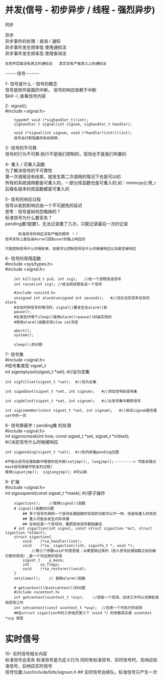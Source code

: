 #				并发(信号 - 初步异步 / 线程 - 强烈异步)  
  
同步  
	  
  
异步  
	异步事件的处理：查询 / 通知  
		异步事件发生频率低	使用通知法  
		异步事件发生频率高	使用查询法  
  
	在软件层面没有真正的通知法	其实没有严格意义上的通知法  
  
------信号-------  
  
1-	信号是什么 - 信号的概念  
		信号是软件层面的中断。	信号的响应依赖于中断  
		$kill -l ;查看信号内容  
  
2-	signal();  
		#include <signal.h>  
  
		typedef void (*sighandler_t)(int);  
		sighandler_t signal(int signum, sighandler_t handler);  
  
		void (*signal(int signum, void (*handler)(int)))(int);  
		信号会打断阻塞的系统调用.  
  
3-	信号的不可靠  
		信号的行为不可靠:执行不是我们控制的，现场也不是我们布置的  
  
4-	重入 / 可重入函数  
		为了解决信号的不可靠性  
		第一次调用没有结束，就发生第二次调用的情况下也是可以的  
		所有的系统调用都是可重入的，一部分库函数也是可重入的,如：memcpy();带_r后缀名版本的库函数都是可重入的  
  
5-	信号的响应过程  
	信号从收到到响应由一个不可避免的延迟  
	思考：信号是如何忽略掉的？  
		  标准信号为什么要丢失？  
		  	pending置1就置1，无法记录置了几次，只能记录最后一次的记录  
  
		  标准信号的响应没有严格的顺序 ！！  
	信号实际上是在由kernel回到user的路上响应的  
  
	不能控制信号什么时候到来，但是可以控制信号在什么时候被响应以及是否被响应  
  
6-	信号的常用函数  
		#include <sys/types.h>  
		#include <signal.h>  
	  
		int kill(pid_t pid, int sig);	//给一个进程发送信号  
		int raise(int sig);	//给当前进程发送一个信号  
  
		#include <unistd.h>  
		unsigned int alarm(unsigned int seconds);	#//没办法实现多任务的alarm  
		#涉及时钟信号的情况时，signal()要发生在alarm()前  
		pause();  
		#在某些环境下sleep()是用alarm()+pause()封装实现的  
		#使用alarm()函数实现slow cat流控  
  
		abort();  
		system();  
  
		sleep();的问题  
  
7-	信号集  
	#include <signal.h>  
	#信号集类型	sigset_t  
	int sigemptyset(sigset_t *set);	#//设为空集  
  
	int sigfillset(sigset_t *set);	#//设为全集  
  
	int sigaddset(sigset_t *set, int signum);	#//添加信号到信号集  
  
	int sigdelset(sigset_t *set, int signum);	#//从信号集中删除信号  
  
	int sigismember(const sigset_t *set, int signum);	#//测试signum是否是set中的一员  
  
8-	信号屏蔽字 / pending集 的处理  
	#include <signal.h>  
	int sigprocmask(int how, const sigset_t *set, sigset_t *oldset);  
	#//决定信号什么时候被响应  
	  
	int sigpending(sigset_t *set);	#//到内核看pending位图  
  
	#不能从信号处理函数中随意的往外跳(setjmp();, longjmp();---------> 可能会错过mask信号屏蔽字恢复的过程)  
	使用sigsetjmp();	siglongjmp(); #可以跳  
	  
	  
9-	扩展  
		#include <signal.h>  
		int sigsuspend(const sigset_t *mask);	#//原子操作  
  
		sigaction();	//替换signal()函数  
		# signal()函数的问题  
			## 多个信号共用同一个信号处理函数时实现的功能可以不一样，但是有重入的危险  
			## 重入可能会发生内存泄漏  
			## 在响应某一个信号时，要把其他信号都阻塞住  
		# int sigaction(int signul, const struct sigaction *act, struct sigaction *oldact);  
		struct sigaction{  
			void	(*sa_handler)(int);  
			void	(*sa__sigaction)(int, siginfo_t *, void *);  
				//第三个参数void*的意思是：从哪里跳过来的（进入信号处理函数之前的被打断的现场）,是一个可还原的现场  
			sigset_t 	a_mask;  
			int		sa_flags;  
			void	(*sa_restorer)(void);  
		}  
		setitimer();	// 替换alarm()函数  
  
		# getcontext()与setcontext()的问题  
		#include <ucontext.h>  
		int getcontext(ucontext_t *ucp);	//获取一个现场，后续工作可以切换到其他现场工作  
		int setcontext(const ucontext_t *ucp);	//还原一个可执行的现场  
		##在struct sigaction中的三参成员第三个（void *）的参数其实是 ucontext *ucp 类型  
  
  
# 实时信号  
10-	实时信号相关内容  
	标准信号会丢失  标准信号是为定义行为
	同时有标准信号、实时信号时，先响应标准信号，后响应实时信号  
	信号位置:/usr/include/bits/signum.h
	## 实时信号会排队，标准信号只产生一次  
